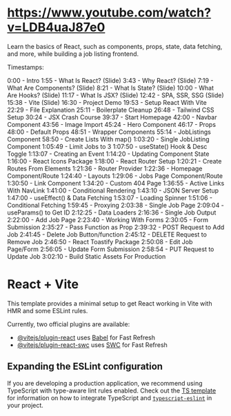 # https://www.youtube.com/watch?v=LDB4uaJ87e0

Learn the basics of React, such as components, props, state, data fetching, and more, while building a job listing frontend.


Timestamps:

0:00 - Intro
1:55 - What Is React? (Slide)
3:43 - Why React? (Slide)
7:19 - What Are Components? (Slide)
8:21 - What Is State? (Slide)
10:00 - What Are Hooks? (Slide)
11:17 - What Is JSX? (Slide)
12:42 - SPA, SSR, SSG (Slide)
15:38  - Vite (Slide)
16:30 - Project Demo
19:53 - Setup React With Vite
22:29 - File Explanation
25:11 - Boilerplate Cleanup
26:48 - Tailwind CSS Setup
30:24 - JSX Crash Course
39:37 - Start Homepage 
42:00 - Navbar Component
43:56 - Image Import
45:24 - Hero Component
46:17 - Props
48:00 - Default Props
48:51 - Wrapper Components
55:14 - JobListings Component
58:50 - Create Lists With map()
1:03:20 - Single JobListing Component
1:05:49 - Limit Jobs to 3
1:07:50 - useState() Hook & Desc Toggle
1:13:07 - Creating an Event
1:14:20 - Updating Component State
1:16:00 - React Icons Package
1:18:00 - React Router Setup
1:20:21 - Create Routes From Elements
1:21:36 - Router Provider
1:22:36 - Homepage Component/Route
1:24:40 - Layouts
1:29:06 - Jobs Page Component/Route
1:30:50 - Link Component
1:34:20 - Custom 404 Page
1:36:55 - Active Links With NavLink
1:41:00 - Conditional Rendering
1:43:10 - JSON Server Setup
1:47:00 - useEffect() & Data Fetching
1:53:07 - Loading Spinner
1:51:06 - Conditional Fetching
1:59:45 - Proxying
2:03:38 - Single Job Page
2:09:04 - useParams() to Get ID
2:12:25 - Data Loaders
2:16:36 - Single Job Output
2:22:00 - Add Job Page
2:23:40 - Working With Forms
2:30:05 - Form Submission
2:35:27 - Pass Function as Prop
2:39:32 - POST Request to Add Job
2:41:45 - Delete Job Button/function
2:45:12 - DELETE Request to Remove Job
2:46:50 - React Toastify Package
2:50:08 - Edit Job Page/Form
2:56:05 - Update Form Submission
2:58:54 - PUT Request to Update Job
3:02:10 - Build Static Assets For Production
# React + Vite

This template provides a minimal setup to get React working in Vite with HMR and some ESLint rules.

Currently, two official plugins are available:

- [@vitejs/plugin-react](https://github.com/vitejs/vite-plugin-react/blob/main/packages/plugin-react) uses [Babel](https://babeljs.io/) for Fast Refresh
- [@vitejs/plugin-react-swc](https://github.com/vitejs/vite-plugin-react/blob/main/packages/plugin-react-swc) uses [SWC](https://swc.rs/) for Fast Refresh

## Expanding the ESLint configuration

If you are developing a production application, we recommend using TypeScript with type-aware lint rules enabled. Check out the [TS template](https://github.com/vitejs/vite/tree/main/packages/create-vite/template-react-ts) for information on how to integrate TypeScript and [`typescript-eslint`](https://typescript-eslint.io) in your project.
